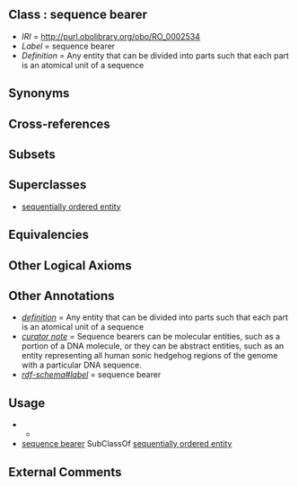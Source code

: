 
## Class : sequence bearer

 * *IRI* = http://purl.obolibrary.org/obo/RO_0002534
 * *Label* = sequence bearer
 * *Definition* = Any entity that can be divided into parts such that each part is an atomical unit of a sequence

## Synonyms


## Cross-references


## Subsets


## Superclasses

 * [sequentially ordered entity](../../RO/32/RO_0002532.md)

## Equivalencies


## Other Logical Axioms


## Other Annotations

 * *[definition](../../IAO/15/IAO_0000115.md)* = Any entity that can be divided into parts such that each part is an atomical unit of a sequence
 * *[curator note](../../IAO/32/IAO_0000232.md)* = Sequence bearers can be molecular entities, such as a portion of a DNA molecule, or they can be abstract entities, such as an entity representing all human sonic hedgehog regions of the genome with a particular DNA sequence.
 * *[rdf-schema#label](../../el/rdf-schema#label.md)* = sequence bearer

## Usage

 * -
 * [sequence bearer](../../RO/34/RO_0002534.md) SubClassOf [sequentially ordered entity](../../RO/32/RO_0002532.md)

## External Comments

